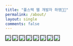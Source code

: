 ```yaml
---
title: "풀스택 웹 개발자 하영👋🏻"
permalink: /about/
layout: single
comments: false
---
```


<!-- <div>
    <img src="/assets/images/avthm.jpg" alt="about_meee" width="70%" min-width="700px" itemprop="image">
</div> -->

<img src="/assets/resume/image001.png" style="border: 1px solid black" />
<img src="/assets/resume/image002.png" style="border: 1px solid black" />
<img src="/assets/resume/image003.png" style="border: 1px solid black" />
<img src="/assets/resume/image004.png" style="border: 1px solid black" />
<img src="/assets/resume/image005.png" style="border: 1px solid black" />
<img src="/assets/resume/image006.png" style="border: 1px solid black" />
<img src="/assets/resume/image007.png" style="border: 1px solid black" />
<img src="/assets/resume/image008.png" style="border: 1px solid black" />


<div style="border-left: 2px solid rgba(199, 198, 198, 0.7); margin: 0.5em 0 0 0.5em; padding-left: 1.5em; font-weight: 500;">
    <ul class="author__urls social-icons">
        <!-- <li itemprop="homeLocation" itemscope itemtype="https://schema.org/Place">
          <i class="fas fa-fw fa-map-marker-alt" aria-hidden="true"></i> <span itemprop="name">  Seoul, Korea</span>
        </li>
        <li>
          <a href="https://github.com/songha0" itemprop="sameAs" rel="nofollow noopener noreferrer">
            <i class="fab fa-fw fa-github" aria-hidden="true"></i><span class="label">  https://github.com/songha0</span>
          </a>
        </li>
        <li>
          <a href="mailto:suj6757@gmail.com">
            <meta itemprop="email" content="suj6757@gmail.com" />
            <i class="fas fa-fw fa-envelope-square" aria-hidden="true"></i><span class="label">  suj6757@naver.com</span>
          </a>
        </li>
        <li>
          <a href="tel:010-7752-5233">
            <meta itemprop="tel" content="010-7752-5233" />
            <i class="fas fa-fw fa-envelope-square" aria-hidden="true"></i><span class="label">  010-7752-5233</span>
          </a>
        </li> -->
    </ul>
  </div>
